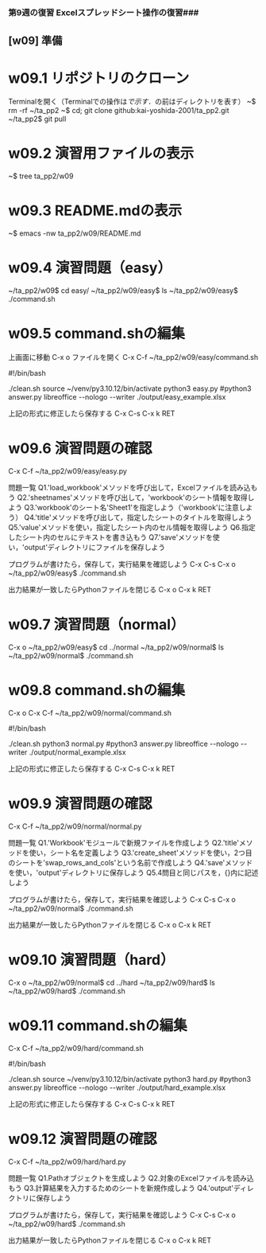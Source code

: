 ### 第9週の復習 Excelスプレッドシート操作の復習###

## [w09] 準備 ##

# w09.1 リポジトリのクローン
Terminalを開く（Terminalでの操作は$で示す．$の前はディレクトリを表す）
~$ rm -rf ~/ta_pp2
~$ cd; git clone github:kai-yoshida-2001/ta_pp2.git
~/ta_pp2$ git pull

# w09.2 演習用ファイルの表示
~$ tree ta_pp2/w09

# w09.3 README.mdの表示
~$ emacs -nw ta_pp2/w09/README.md

# w09.4 演習問題（easy）
~/ta_pp2/w09$ cd easy/
~/ta_pp2/w09/easy$ ls
~/ta_pp2/w09/easy$ ./command.sh

# w09.5 command.shの編集
上画面に移動
C-x o
ファイルを開く
C-x C-f ~/ta_pp2/w09/easy/command.sh

#!/bin/bash

./clean.sh
source ~/venv/py3.10.12/bin/activate
python3 easy.py
#python3 answer.py
libreoffice --nologo --writer ./output/easy_example.xlsx

上記の形式に修正したら保存する
C-x C-s
C-x k RET

# w09.6 演習問題の確認
C-x C-f ~/ta_pp2/w09/easy/easy.py

問題一覧
Q1.'load_workbook'メソッドを呼び出して，Excelファイルを読み込もう
Q2.'sheetnames'メソッドを呼び出して，'workbook'のシート情報を取得しよう
Q3.'workbook'のシート名'Sheet1'を指定しよう（'workbook'に注意しよう）
Q4.'title'メソッドを呼び出して，指定したシートのタイトルを取得しよう
Q5.'value'メソッドを使い，指定したシート内のセル情報を取得しよう
Q6.指定したシート内のセルにテキストを書き込もう
Q7.'save'メソッドを使い，'output'ディレクトリにファイルを保存しよう

プログラムが書けたら，保存して，実行結果を確認しよう
C-x C-s
C-x o 
~/ta_pp2/w09/easy$ ./command.sh

出力結果が一致したらPythonファイルを閉じる
C-x o
C-x k RET

# w09.7 演習問題（normal）
C-x o
~/ta_pp2/w09/easy$ cd ../normal
~/ta_pp2/w09/normal$ ls
~/ta_pp2/w09/normal$ ./command.sh

# w09.8 command.shの編集
C-x o
C-x C-f ~/ta_pp2/w09/normal/command.sh

#!/bin/bash

./clean.sh
python3 normal.py
#python3 answer.py
libreoffice --nologo --writer ./output/normal_example.xlsx

上記の形式に修正したら保存する
C-x C-s
C-x k RET

# w09.9 演習問題の確認
C-x C-f ~/ta_pp2/w09/normal/normal.py

問題一覧
Q1.'Workbook'モジュールで新規ファイルを作成しよう
Q2.'title'メソッドを使い，シート名を定義しよう
Q3.'create_sheet'メソッドを使い，2つ目のシートを'swap_rows_and_cols'という名前で作成しよう
Q4.'save'メソッドを使い，'output'ディレクトリに保存しよう
Q5.4問目と同じパスを，{}内に記述しよう

プログラムが書けたら，保存して，実行結果を確認しよう
C-x C-s
C-x o 
~/ta_pp2/w09/normal$ ./command.sh

出力結果が一致したらPythonファイルを閉じる
C-x o
C-x k RET

# w09.10 演習問題（hard）
C-x o
~/ta_pp2/w09/normal$ cd ../hard
~/ta_pp2/w09/hard$ ls
~/ta_pp2/w09/hard$ ./command.sh

# w09.11 command.shの編集
C-x C-f ~/ta_pp2/w09/hard/command.sh

#!/bin/bash

./clean.sh
source ~/venv/py3.10.12/bin/activate
python3 hard.py
#python3 answer.py
libreoffice --nologo --writer ./output/hard_example.xlsx

上記の形式に修正したら保存する
C-x C-s
C-x k RET

# w09.12 演習問題の確認
C-x C-f ~/ta_pp2/w09/hard/hard.py

問題一覧
Q1.Pathオブジェクトを生成しよう
Q2.対象のExcelファイルを読み込もう
Q3.計算結果を入力するためのシートを新規作成しよう
Q4.'output'ディレクトリに保存しよう

プログラムが書けたら，保存して，実行結果を確認しよう
C-x C-s
C-x o 
~/ta_pp2/w09/hard$ ./command.sh

出力結果が一致したらPythonファイルを閉じる
C-x o
C-x k RET
